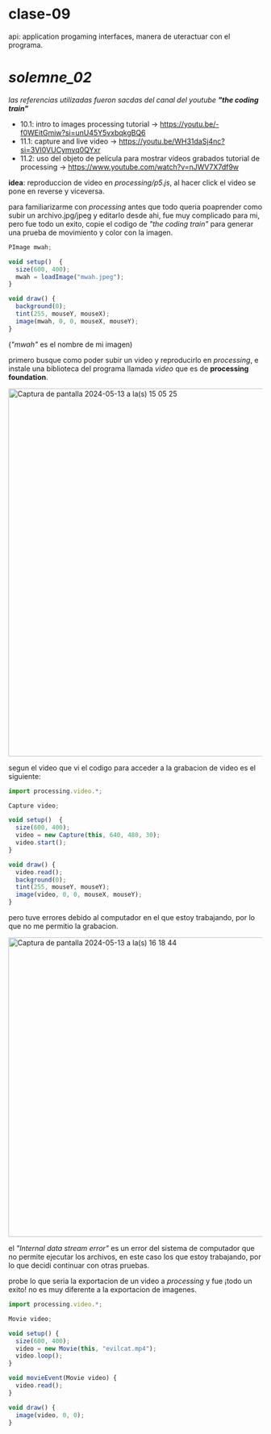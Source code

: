 # clase-09

api: application progaming interfaces, manera de uteractuar con el programa.

# _solemne_02_

_las referencias utilizadas fueron sacdas del canal del youtube_ ___"the coding train"___
- 10.1: intro to images processing tutorial  → https://youtu.be/-f0WEitGmiw?si=unU45Y5vxbqkgBQ6
- 11.1: capture and live video  →  https://youtu.be/WH31daSj4nc?si=3VI0VUCymvq0QYxr
- 11.2: uso del objeto de película para mostrar vídeos grabados tutorial de processing  →  https://www.youtube.com/watch?v=nJWV7X7df9w

__idea__: reproduccion de video en _processing/p5.js_, al hacer click el video se pone en reverse y viceversa.

para familiarizarme con _processing_ antes que todo queria poaprender como subir un archivo.jpg/jpeg y editarlo desde ahi, fue muy complicado para mi, pero fue todo un exito, copie el codigo de _"the coding train"_ para generar una prueba de movimiento y color con la imagen.

``` javascript
PImage mwah;

void setup()  {
  size(600, 400);
  mwah = loadImage("mwah.jpeg");
}

void draw() {
  background(0);
  tint(255, mouseY, mouseX);
  image(mwah, 0, 0, mouseX, mouseY);  
}
```
(_"mwah"_ es el nombre de mi imagen)

primero busque como poder subir un video y reproducirlo en _processing_, e instale una biblioteca del programa llamada _video_ que es de __processing foundation__.

<img width="730" alt="Captura de pantalla 2024-05-13 a la(s) 15 05 25" src="https://github.com/SofiaEct/dis9034-2024-1/assets/163043878/b97c9002-79c7-4b0f-bc26-6854f25aaea7">

segun el video que vi el codigo para acceder a la grabacion de video es el siguiente:

``` javascript
import processing.video.*;

Capture video;

void setup()  {
  size(600, 400);
  video = new Capture(this, 640, 480, 30);
  video.start();
}

void draw() {
  video.read();
  background(0);
  tint(255, mouseY, mouseY);
  image(video, 0, 0, mouseX, mouseY);  
}
```

pero tuve errores debido al computador en el que estoy trabajando, por lo que no me permitio la grabacion.

<img width="594" alt="Captura de pantalla 2024-05-13 a la(s) 16 18 44" src="https://github.com/SofiaEct/dis9034-2024-1/assets/163043878/b04803be-858e-4136-b6f6-4c1712c20c07">

el _"Internal data stream error"_ es un error del sistema de computador que no permite ejecutar los archivos, en este caso los que estoy trabajando, por lo que decidi continuar con otras pruebas.

probe lo que seria la exportacion de un video a _processing_ y fue ¡todo un exito! no es muy diferente a la exportacion de imagenes.

``` javascript
import processing.video.*;

Movie video;

void setup() {
  size(600, 400);
  video = new Movie(this, "evilcat.mp4");
  video.loop();
}

void movieEvent(Movie video) {
  video.read();
}

void draw() {
  image(video, 0, 0);
}
```
